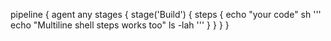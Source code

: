 pipeline {
    agent any
    stages {
        stage('Build') {
            steps {
                 echo "your code"
                sh '''
                    echo "Multiline shell steps works too"
                    ls -lah
                '''
            }
        }
    }
}
